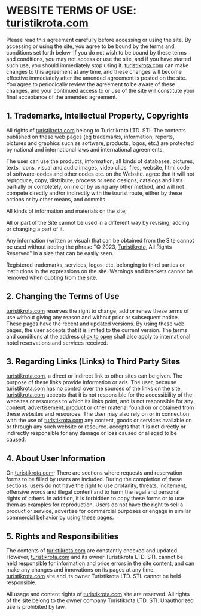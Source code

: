 # WEBSITE TERMS OF USE: [turistikrota.com](https://www.turistikrota.com/)

Please read this agreement carefully before accessing or using the site. By accessing or using the site, you agree to be bound by the terms and conditions set forth below. If you do not wish to be bound by these terms and conditions, you may not access or use the site, and if you have started such use, you should immediately stop using it. [turistikrota.com](https://www.turistikrota.com/) can make changes to this agreement at any time, and these changes will become effective immediately after the amended agreement is posted on the site. You agree to periodically review the agreement to be aware of these changes, and your continued access to or use of the site will constitute your final acceptance of the amended agreement.

## 1. Trademarks, Intellectual Property, Copyrights

All rights of [turistikrota.com](https://www.turistikrota.com/) belong to Turistikrota LTD. STI. The contents published on these web pages (eg trademarks, information, reports, pictures and graphics such as software, products, logos, etc.) are protected by national and international laws and international agreements.

The user can use the products, information, all kinds of databases, pictures, texts, icons, visual and audio images, video clips, files, website, html code of software-codes and other codes etc. on the Website. agree that it will not reproduce, copy, distribute, process or send designs, catalogs and lists partially or completely, online or by using any other method, and will not compete directly and/or indirectly with the tourist route, either by these actions or by other means, and commits.

All kinds of information and materials on the site;

All or part of the Site cannot be used in a different way by revising, adding or changing a part of it.

Any information (written or visual) that can be obtained from the Site cannot be used without adding the phrase "© 2023, [Turistikrota](https://www.turistikrota.com/), All Rights Reserved" in a size that can be easily seen.

Registered trademarks, services, logos, etc. belonging to third parties or institutions in the expressions on the site. Warnings and brackets cannot be removed when quoting from the site.

## 2. Changing the Terms of Use

[turistikrota.com](https://www.turistikrota.com/) reserves the right to change, add or renew these terms of use without giving any reason and without prior or subsequent notice. These pages have the recent and updated versions. By using these web pages, the user accepts that it is limited to the current version.
The terms and conditions at the address [click to open](https://developer.ean.com/terms/en) shall also apply to international hotel reservations and services received.

## 3. Regarding Links (Links) to Third Party Sites

[turistikrota.com](https://www.turistikrota.com/), a direct or indirect link to other sites can be given. The purpose of these links provide information or ads. The user, because [turistikrota.com](https://www.turistikrota.com/) has no control over the sources of the links on the site, [turistikrota.com](https://www.turistikrota.com/) accepts that it is not responsible for the accessibility of the websites or resources to which its links point, and is not responsible for any content, advertisement, product or other material found on or obtained from these websites and resources. The User may also rely on or in connection with the use of [turistikrota.com](https://www.turistikrota.com/) any content, goods or services available on or through any such website or resource. accepts that it is not directly or indirectly responsible for any damage or loss caused or alleged to be caused.

## 4. About User Information

On [turistikrota.com](https://www.turistikrota.com/); There are sections where requests and reservation forms to be filled by users are included. During the completion of these sections, users do not have the right to use profanity, threats, incitement, offensive words and illegal content and to harm the legal and personal rights of others. In addition, it is forbidden to copy these forms or to use them as examples for reproduction. Users do not have the right to sell a product or service, advertise for commercial purposes or engage in similar commercial behavior by using these pages.

## 5. Rights and Responsibilities

The contents of [turistikrota.com](https://www.turistikrota.com/) are constantly checked and updated. However, [turistikrota.com](https://www.turistikrota.com/) and its owner Turistikrota LTD. STI. cannot be held responsible for information and price errors in the site content, and can make any changes and innovations on its pages at any time. [turistikrota.com](https://www.turistikrota.com/) site and its owner Turistikrota LTD. STI. cannot be held responsible.

All usage and content rights of [turistikrota.com](https://www.turistikrota.com/) site are reserved. All rights of the site belong to the owner company Turistikrota LTD. STI. Unauthorized use is prohibited by law.
